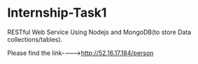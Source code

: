 # Internship-Task1
RESTful Web Service Using Nodejs and MongoDB(to store Data collections/tables).


Please find the link---->http://52.16.17.184/person
